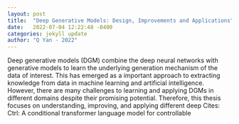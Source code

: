 ```yaml
---
layout: post
title:  "Deep Generative Models: Design, Improvements and Applications"
date:   2022-07-04 12:22:48 -0400
categories: jekyll update
author: "Q Yan - 2022"
---
```

Deep generative models (DGM) combine the deep neural networks with generative models to learn the underlying generation mechanism of the data of interest. This has emerged as a important approach to extracting knowledge from data in machine learning and artificial intelligence. However, there are many challenges to learning and applying DGMs in different domains despite their promising potential. Therefore, this thesis focuses on understanding, improving, and applying different deep  Cites: Ctrl: A conditional transformer language model for controllable